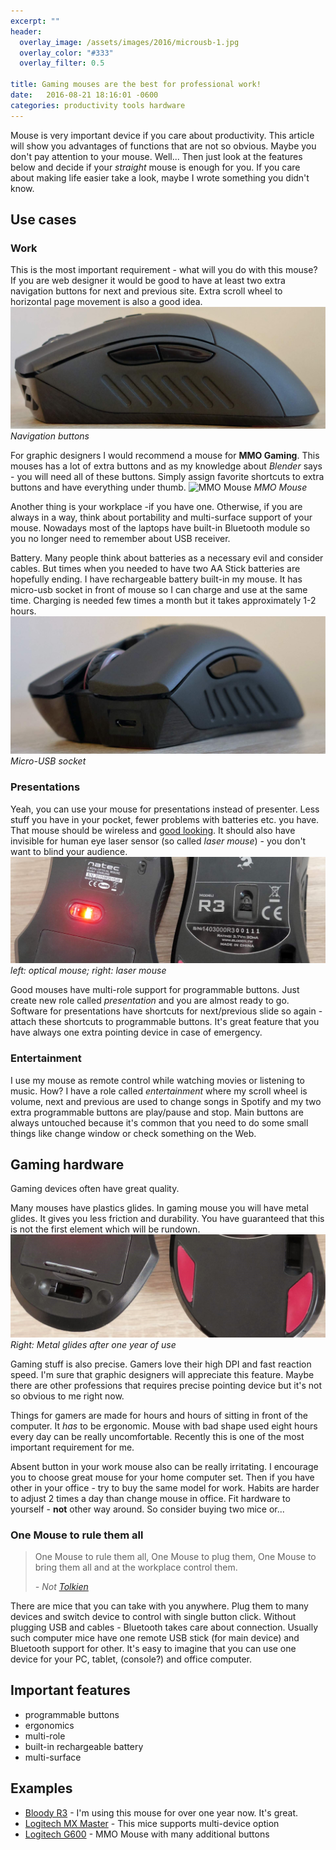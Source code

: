 ```yaml
---
excerpt: ""
header:
  overlay_image: /assets/images/2016/microusb-1.jpg
  overlay_color: "#333"
  overlay_filter: 0.5

title: Gaming mouses are the best for professional work!
date:   2016-08-21 18:16:01 -0600
categories: productivity tools hardware
---
```

Mouse is very important device if you care about productivity. This article will show you advantages of functions that are not so obvious. Maybe you don't pay attention to your mouse. Well... Then just look at the features below and decide if your *straight* mouse is enough for you. If you care about making life easier take a look, maybe I wrote something you didn't know.

## Use cases
### Work
This is the most important requirement - what will you do with this mouse?
If you are web designer it would be good to have at least two extra navigation buttons for next and previous site. Extra scroll wheel to horizontal page movement is also a good idea.
![Navigation buttons](/assets/images/2016/navigation-btns-1.jpg) *Navigation buttons*

For graphic designers I would recommend a mouse for **MMO Gaming**. This mouses has a lot of extra buttons and as my knowledge about *Blender* says - you will need all of these buttons. Simply assign favorite shortcuts to extra buttons and have everything under thumb.
![MMO Mouse](http://www.mln.com.au/img/files/4901/razer-mmo-2014-mice-3s.jpg) *MMO Mouse*

Another thing is your workplace -if you have one. Otherwise, if you are always in a way, think about portability and multi-surface support of your mouse. Nowadays most of the laptops have built-in Bluetooth module so you no longer need to remember about USB receiver.

Battery. Many people think about batteries as a necessary evil and consider cables. But times when you needed to have two AA Stick batteries are hopefully ending. I have rechargeable battery built-in my mouse. It has micro-usb socket in front of mouse so I can charge and use at the same time. Charging is needed few times a month but it takes approximately 1-2 hours.
![Micro usb](/assets/images/2016/microusb-2.jpg) *Micro-USB socket*

### Presentations
Yeah, you can use your mouse for presentations instead of presenter. Less stuff you have in your pocket, fewer problems with batteries etc. you have. That mouse should be wireless and [good looking](http://prez-product-images.s3-website-eu-west-1.amazonaws.com/26211.jpg). 
It should also have invisible for human eye laser sensor (so called *laser mouse*) - you don't want to blind your audience. 
![Laser vs optical](/assets/images/2016/laser-vs-optical-1.jpg) *left: optical mouse; right: laser mouse*

Good mouses have multi-role support for programmable buttons. Just create new role called *presentation* and you are almost ready to go. Software for presentations have shortcuts for next/previous slide so again - attach these shortcuts to programmable buttons. It's great feature that you have always one extra pointing device in case of emergency.
### Entertainment
I use my mouse as remote control while watching movies or listening to music. How?
I have a role called *entertainment* where my scroll wheel is volume, next and previous are used to change songs in Spotify and my two extra programmable buttons are play/pause and stop. Main buttons are always untouched because it's common that you need to do some small things like change window or check something on the Web.

## Gaming hardware
Gaming devices often have great quality.

Many mouses have plastics glides. In gaming mouse you will have metal glides. It gives you less friction and durability. You have guaranteed that this is not the first element which will be rundown.
![Metal glides](/assets/images/2016/glides.jpg) *Right: Metal glides after one year of use*

Gaming stuff is also precise. Gamers love their high DPI and fast reaction speed. I'm sure that graphic designers will appreciate this feature. Maybe there are other 
professions that requires precise pointing device but it's not so obvious to me right now.

Things for gamers are made for hours and hours of sitting in front of the computer. It *has* to be ergonomic. Mouse with bad shape used eight hours every day can be really uncomfortable. Recently this is one of the most important requirement for me.

Absent button in your work mouse also can be really irritating. I encourage you to choose great mouse for your home computer set. Then if you have other in your office - try to buy the same model for work. Habits are harder to adjust 2 times a day than change mouse in office. Fit hardware to yourself - __not__ other way around. So consider buying two mice or...

### One Mouse to rule them all
>One Mouse to rule them all, One Mouse to plug them,
>One Mouse to bring them all and at the workplace control them.
>
>*- Not [Tolkien](https://www.youtube.com/watch?v=1BFPyg-PBM4&feature=youtu.be&t=17s)*

There are mice that you can take with you anywhere. Plug them to many devices and switch device to control with single button click. Without plugging USB and cables - Bluetooth takes care about connection. Usually such computer mice have one remote USB stick (for main device) and Bluetooth support for other. It's easy to imagine that you can use one device for your PC, tablet, (console?) and office computer. 
## Important features
* programmable buttons
* ergonomics
* multi-role
* built-in rechargeable battery
* multi-surface

## Examples
* [Bloody R3](http://bloody.tw/en/Products.php?pid=29&id=3) - I'm using this mouse for over one year now. It's great.
* [Logitech MX Master](http://www.logitech.com/en-us/product/mx-master) - This mice supports multi-device option
* [Logitech G600](http://gaming.logitech.com/en-us/product/g600-mmo-gaming-mouse) - MMO Mouse with many additional buttons